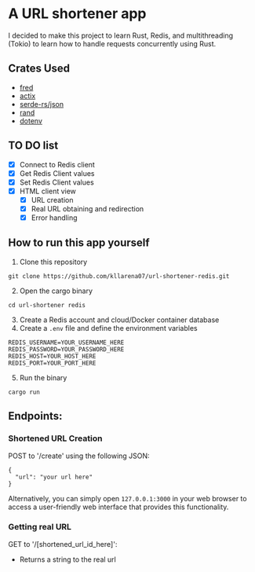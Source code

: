 # A URL shortener app

I decided to make this project to learn Rust, Redis, and multithreading (Tokio) to learn how to handle requests concurrently using Rust.

## Crates Used

- [fred](https://github.com/aembke/fred.rs)
- [actix](https://actix.rs/)
- [serde-rs/json](https://github.com/serde-rs/json)
- [rand](https://github.com/rust-random/rand)
- [dotenv](https://github.com/dotenv-rs/dotenv)

## TO DO list
- [X] Connect to Redis client
- [X] Get Redis Client values
- [X] Set Redis Client values
- [X] HTML client view
  - [X] URL creation
  - [X] Real URL obtaining and redirection
  - [X] Error handling

## How to run this app yourself
1. Clone this repository
```
git clone https://github.com/kllarena07/url-shortener-redis.git
```
2. Open the cargo binary
```
cd url-shortener redis
```
3. Create a Redis account and cloud/Docker container database
4. Create a `.env` file and define the environment variables
```
REDIS_USERNAME=YOUR_USERNAME_HERE
REDIS_PASSWORD=YOUR_PASSWORD_HERE
REDIS_HOST=YOUR_HOST_HERE
REDIS_PORT=YOUR_PORT_HERE
```
5. Run the binary
```
cargo run
```

## Endpoints:
### Shortened URL Creation

POST to '/create' using the following JSON:
```
{
  "url": "your url here"
}
```
Alternatively, you can simply open `127.0.0.1:3000` in your web browser to access a user-friendly web interface that provides this functionality.

### Getting real URL
GET to '/[shortened_url_id_here]':
- Returns a string to the real url

